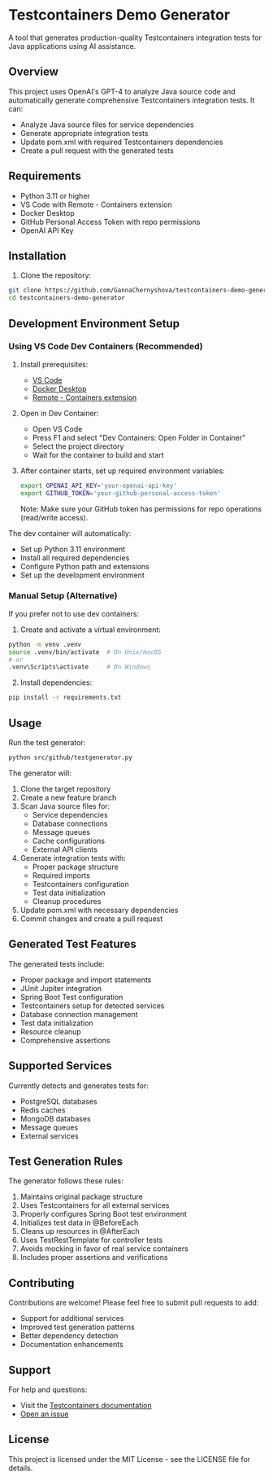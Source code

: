 # Testcontainers Demo Generator

A tool that generates production-quality Testcontainers integration tests for Java applications using AI assistance.

## Overview

This project uses OpenAI's GPT-4 to analyze Java source code and automatically generate comprehensive Testcontainers integration tests. It can:
- Analyze Java source files for service dependencies
- Generate appropriate integration tests
- Update pom.xml with required Testcontainers dependencies
- Create a pull request with the generated tests

## Requirements

- Python 3.11 or higher
- VS Code with Remote - Containers extension
- Docker Desktop
- GitHub Personal Access Token with repo permissions
- OpenAI API Key

## Installation

1. Clone the repository:

```bash
git clone https://github.com/GannaChernyshova/testcontainers-demo-generator.git
cd testcontainers-demo-generator
```

## Development Environment Setup

### Using VS Code Dev Containers (Recommended)

1. Install prerequisites:
   - [VS Code](https://code.visualstudio.com/)
   - [Docker Desktop](https://www.docker.com/products/docker-desktop/)
   - [Remote - Containers extension](https://marketplace.visualstudio.com/items?itemName=ms-vscode-remote.remote-containers)

2. Open in Dev Container:
   - Open VS Code
   - Press F1 and select "Dev Containers: Open Folder in Container"
   - Select the project directory
   - Wait for the container to build and start

3. After container starts, set up required environment variables:
   ```bash
   export OPENAI_API_KEY='your-openai-api-key'
   export GITHUB_TOKEN='your-github-personal-access-token'
   ```
   Note: Make sure your GitHub token has permissions for repo operations (read/write access).

The dev container will automatically:
- Set up Python 3.11 environment
- Install all required dependencies
- Configure Python path and extensions
- Set up the development environment

### Manual Setup (Alternative)

If you prefer not to use dev containers:

1. Create and activate a virtual environment:
```bash
python -m venv .venv
source .venv/bin/activate  # On Unix/macOS
# or
.venv\Scripts\activate     # On Windows
```

2. Install dependencies:
```bash
pip install -r requirements.txt
```

## Usage

Run the test generator:

```bash
python src/github/testgenerator.py
```

The generator will:
1. Clone the target repository
2. Create a new feature branch
3. Scan Java source files for:
   - Service dependencies
   - Database connections
   - Message queues
   - Cache configurations
   - External API clients
4. Generate integration tests with:
   - Proper package structure
   - Required imports
   - Testcontainers configuration
   - Test data initialization
   - Cleanup procedures
5. Update pom.xml with necessary dependencies
6. Commit changes and create a pull request

## Generated Test Features

The generated tests include:
- Proper package and import statements
- JUnit Jupiter integration
- Spring Boot Test configuration
- Testcontainers setup for detected services
- Database connection management
- Test data initialization
- Resource cleanup
- Comprehensive assertions

## Supported Services

Currently detects and generates tests for:
- PostgreSQL databases
- Redis caches
- MongoDB databases
- Message queues
- External services

## Test Generation Rules

The generator follows these rules:
1. Maintains original package structure
2. Uses Testcontainers for all external services
3. Properly configures Spring Boot test environment
4. Initializes test data in @BeforeEach
5. Cleans up resources in @AfterEach
6. Uses TestRestTemplate for controller tests
7. Avoids mocking in favor of real service containers
8. Includes proper assertions and verifications

## Contributing

Contributions are welcome! Please feel free to submit pull requests to add:
- Support for additional services
- Improved test generation patterns
- Better dependency detection
- Documentation enhancements

## Support

For help and questions:
- Visit the [Testcontainers documentation](https://testcontainers.com)
- [Open an issue](https://github.com/GannaChernyshova/testcontainers-demo-generator/issues)

## License

This project is licensed under the MIT License - see the LICENSE file for details.
